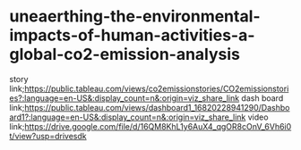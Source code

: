 # uneaerthing-the-environmental-impacts-of-human-activities-a-global-co2-emission-analysis
story link;https://public.tableau.com/views/co2emissionstories/CO2emissionstories?:language=en-US&:display_count=n&:origin=viz_share_link
dash board link;https://public.tableau.com/views/dashboard1_16820228941290/Dashboard1?:language=en-US&:display_count=n&:origin=viz_share_link
video link;https://drive.google.com/file/d/16QM8KhL1y6AuX4_qgOR8cOnV_6Vh6i0t/view?usp=drivesdk
